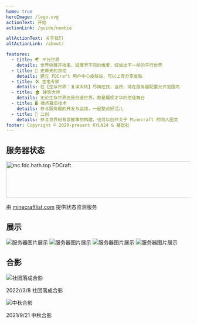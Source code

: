 ```yaml
---
home: true
heroImage: /logo.svg
actionText: 开始
actionLink: /guide/newbie

altActionText: 关于我们
altActionLink: /about/

features:
  - title: 🌏 平行世界
    details: 世界树展开枝条，延展至不同的维度，绽放出不一样的平行世界
  - title: 👔 史蒂夫的衣柜
    details: 建立 FDCraft 用户中心皮肤站，可以上传分享皮肤
  - title: 🛠️ 生电专家
    details: 在【生存世界：复读大陆】尽情炫技，当然，得在服务器配置允许范围内
  - title: 🏠 建筑大师
    details: 无论生存世界还是创造世界，都是展现才华的绝佳舞台
  - title: 🖥️ 搞点幕后技术
    details: 参与服务器的开发与运维，一起整点好活儿
  - title: 📖 二创
    details: 参与世界树背景故事的构建，也可以创作关于 Minecraft 的同人图文
footer: Copyright © 2020-present KYLN24 & 基岩社
---
```


<div class="homepage">

  <h2>服务器状态</h2>

  <a href="https://minecraftlist.com/servers/mc.fdc.hath.top" target="_blank"><img
      src="https://minecraftlist.com/servers/mc.fdc.hath.top/banner.svg" alt="mc.fdc.hath.top FDCraft" width="600"
      height="100" /></a>

  <p class="desc">由 <a href="https://minecraftlist.com" target="_blank">minecraftlist.com</a> 提供状态监测服务</p>

  <h2>展示</h2>

  <div class="x-imgs">
    <img src="/img/ICVPRO0JK6VDP52WDEO93BFSDV3OYWLBIUDP1EG.webp" alt="服务器图片展示" />
    <img src="/img/7RCMFCENIE9XDJWPY1V77JDECCFPX2LXEEPLSS3JIKEP5MKM.webp" alt="服务器图片展示" />
    <img src="/img/ONI4MW2H0JVTRJBN8E7MO6AK9WBHORC2XTL0CZCCZRVUEIZFRBSCSJ8LC81PI.webp" alt="服务器图片展示" />
    <img src="/img/1SHEODILJFKET4VDJAIL6ERFBERA2EA7DK1SKW0NDOAPC8NI2HGPT.webp" alt="服务器图片展示" />
  </div>

  <h2>合影</h2>

  <img src="/img/482017EB4CCD40D894AB766867409E86.webp" alt="社团落成合影" />

  <p class="desc">2022//3/8 社团落成合影</p>

  <img src="/img/MKJNOAOBPOE9ADPN1NACJJ3IAAF77LOEIOH1RFXUIVOYEO6LJS86.webp" alt="中秋合影" />

  <p class="desc">2021/9/21 中秋合影</p>

</div>
